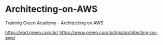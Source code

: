 # Architecting-on-AWS

Training Green Academy - Architecting on AWS 

https://ead.green.com.br/
https://www.green.com.br/loja/architecting-on-aws/
